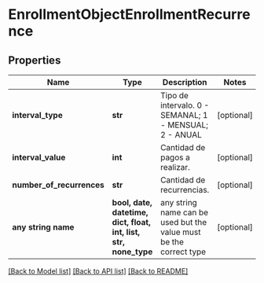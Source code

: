 # EnrollmentObjectEnrollmentRecurrence


## Properties
Name | Type | Description | Notes
------------ | ------------- | ------------- | -------------
**interval_type** | **str** | Tipo de intervalo. 0 - SEMANAL; 1 - MENSUAL; 2 - ANUAL | [optional] 
**interval_value** | **int** | Cantidad de pagos a realizar. | [optional] 
**number_of_recurrences** | **str** | Cantidad de recurrencias. | [optional] 
**any string name** | **bool, date, datetime, dict, float, int, list, str, none_type** | any string name can be used but the value must be the correct type | [optional]

[[Back to Model list]](../README.md#documentation-for-models) [[Back to API list]](../README.md#documentation-for-api-endpoints) [[Back to README]](../README.md)


